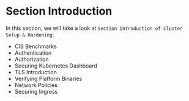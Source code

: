 # Section Introduction

In this section, we will take a look at `Section Introduction of Cluster Setup & Hardening`:

  - CIS Benchmarks
  - Authentication
  - Authorization
  - Securing Kubernetes Dashboard
  - TLS Introduction
  - Verifying Platform Binaries
  - Network Policies
  - Securing Ingress 
